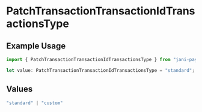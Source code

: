 # PatchTransactionTransactionIdTransactionsType

## Example Usage

```typescript
import { PatchTransactionTransactionIdTransactionsType } from "jani-payments/models/operations";

let value: PatchTransactionTransactionIdTransactionsType = "standard";
```

## Values

```typescript
"standard" | "custom"
```